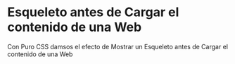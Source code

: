# Esqueleto antes de Cargar el contenido de una Web
Con Puro CSS damsos el efecto de Mostrar un Esqueleto antes de Cargar el contenido de una Web 
